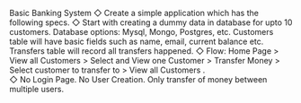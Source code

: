 
Basic Banking System 
◇ Create a simple application which has the following specs. 
◇ Start with creating a dummy data in database for upto 10  customers. Database options: Mysql, Mongo, Postgres, etc.  Customers table will have basic fields such as name, email,  current balance etc. Transfers table will record all transfers  happened. 
◇ Flow: Home Page > View all Customers > Select and View one  Customer > Transfer Money > Select customer to transfer to >  View all Customers .  
◇ No Login Page. No User Creation. Only transfer of money  between multiple users. 
